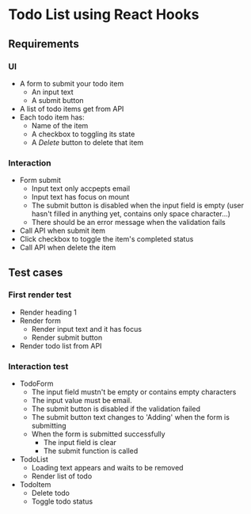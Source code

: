 # Todo List using React Hooks

## Requirements

### UI

- A form to submit your todo item
  - An input text
  - A submit button
- A list of todo items get from API
- Each todo item has:
  - Name of the item
  - A checkbox to toggling its state
  - A _Delete_ button to delete that item

### Interaction

- Form submit
  - Input text only accpepts email
  - Input text has focus on mount
  - The submit button is disabled when the input field is empty (user hasn't filled in anything yet, contains only space character...)
  - There should be an error message when the validation fails
- Call API when submit item
- Click checkbox to toggle the item's completed status
- Call API when delete the item

## Test cases

### First render test

- Render heading 1
- Render form
  - Render input text and it has focus
  - Render submit button
- Render todo list from API

### Interaction test

- TodoForm
  - The input field mustn't be empty or contains empty characters
  - The input value must be email.
  - The submit button is disabled if the validation failed
  - The submit button text changes to 'Adding' when the form is submitting
  - When the form is submitted successfully
    - The input field is clear
    - The submit function is called
- TodoList
  - Loading text appears and waits to be removed
  - Render list of todo
- TodoItem
  - Delete todo
  - Toggle todo status
